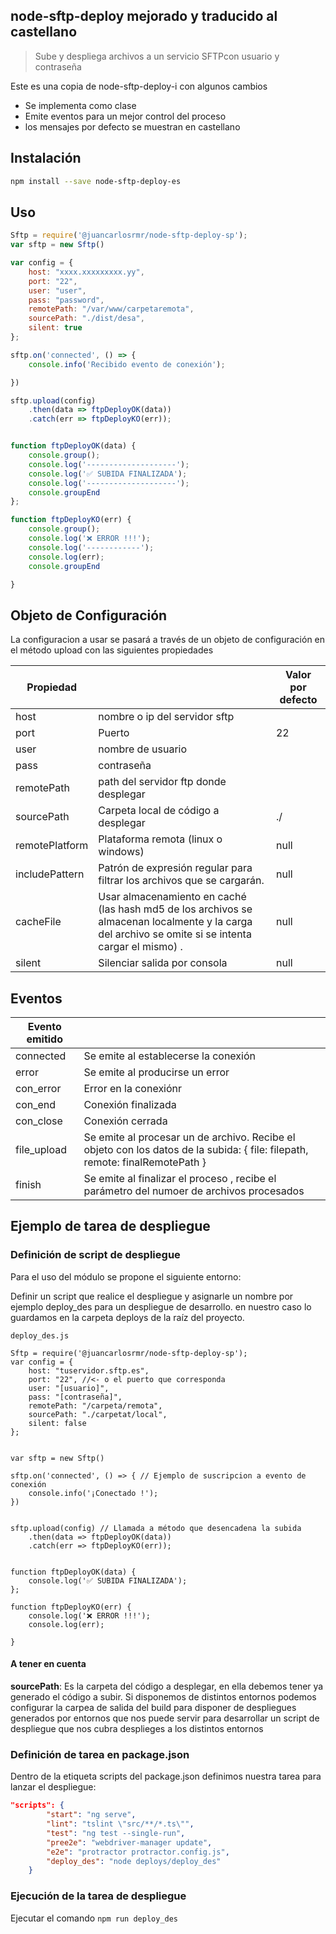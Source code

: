 ## node-sftp-deploy mejorado y traducido al castellano

> Sube y despliega archivos a un servicio SFTPcon usuario y contraseña

Este es una copia de node-sftp-deploy-i con algunos cambios

* Se implementa como clase 
* Emite eventos para un mejor control del proceso
* los mensajes por defecto se muestran en castellano

## Instalación

```bash
npm install --save node-sftp-deploy-es
```

## Uso

```javascript
Sftp = require('@juancarlosrmr/node-sftp-deploy-sp');
var sftp = new Sftp()

var config = {
    host: "xxxx.xxxxxxxxx.yy",
    port: "22",
    user: "user",
    pass: "password",
    remotePath: "/var/www/carpetaremota",
    sourcePath: "./dist/desa",
    silent: true
};

sftp.on('connected', () => {
    console.info('Recibido evento de conexión');

})

sftp.upload(config)
    .then(data => ftpDeployOK(data))
    .catch(err => ftpDeployKO(err));


function ftpDeployOK(data) {
    console.group();
    console.log('--------------------');
    console.log('✅ SUBIDA FINALIZADA'); 
    console.log('--------------------');
    console.groupEnd
};

function ftpDeployKO(err) {
    console.group();
    console.log('❌ ERROR !!!'); 
    console.log('------------');
    console.log(err); 
    console.groupEnd

}
```

## Objeto de Configuración
La configuracion a usar se pasará a través de un objeto de configuración en el método upload con las siguientes propiedades

| Propiedad  |   | Valor por defecto |
| ------------ | ------------ | ------------ |
|  host | nombre o ip del servidor sftp | |
|  port | Puerto |22
|  user | nombre de usuario ||
|  pass | contraseña | |
|  remotePath | path del servidor ftp donde desplegar | |
|  sourcePath | Carpeta local de código a desplegar |./|
|  remotePlatform | Plataforma remota (linux o windows) |null |
|  includePattern | Patrón de expresión regular para filtrar los archivos que se cargarán. |null|
|  cacheFile | Usar almacenamiento en caché (las hash md5 de los archivos se almacenan localmente y la carga del archivo se omite si se intenta cargar el mismo) . |null|
|  silent | Silenciar salida por consola |null|



## Eventos

| Evento emitido  |   |
| ------------ | ------------ |
|  connected |  Se emite al establecerse la conexión    |
|  error |  Se emite al producirse un error    |
|  con_error | Error en la conexiónr    |
|  con_end |  Conexión finalizada    |
|  con_close |  Conexión cerrada    |
|  file_upload | Se emite al procesar un de archivo. Recibe el objeto con los datos  de la subida:  {  file: filepath, remote: finalRemotePath } | 
|  finish |  Se emite al finalizar el proceso , recibe el parámetro del numoer de archivos procesados    |


## Ejemplo de tarea de despliegue
### Definición de script de despliegue
Para el uso del módulo se propone el siguiente entorno:

Definir un script que realice el despliegue y asignarle un nombre por ejemplo deploy_des para un despliegue de desarrollo. en nuestro caso lo guardamos en la carpeta deploys de la raíz del proyecto.

`deploy_des.js`

    Sftp = require('@juancarlosrmr/node-sftp-deploy-sp');
    var config = {
        host: "tuservidor.sftp.es",
        port: "22", //<- o el puerto que corresponda
        user: "[usuario]",
        pass: "[contraseña]",
        remotePath: "/carpeta/remota",
        sourcePath: "./carpetat/local",
        silent: false
    };
    
	
    var sftp = new Sftp()

    sftp.on('connected', () => { // Ejemplo de suscripcion a evento de conexión
        console.info('¡Conectado !');
    })
    

    sftp.upload(config) // Llamada a método que desencadena la subida
        .then(data => ftpDeployOK(data))
        .catch(err => ftpDeployKO(err));
    
    
    function ftpDeployOK(data) {
        console.log('✅ SUBIDA FINALIZADA');
    };
    
    function ftpDeployKO(err) {
        console.log('❌ ERROR !!!'); 
        console.log(err); 
    
    }

#### A tener en cuenta

**sourcePath**: Es la carpeta del código a desplegar, en ella debemos tener ya generado el código a subir. Si disponemos de distintos entornos podemos configurar la carpea de salida del build para disponer de despliegues generados por entornos que nos puede servir para desarrollar un script de despliegue que nos cubra desplieges a los distintos entornos


### Definición de tarea en package.json

Dentro de la etiqueta scripts del package.json definimos nuestra tarea para lanzar el despliegue:
```json
"scripts": {
        "start": "ng serve",
        "lint": "tslint \"src/**/*.ts\"",
        "test": "ng test --single-run",
        "pree2e": "webdriver-manager update",
        "e2e": "protractor protractor.config.js",
        "deploy_des": "node deploys/deploy_des"
    }
```
### Ejecución de la tarea de despliegue

Ejecutar el comando `npm run deploy_des`
